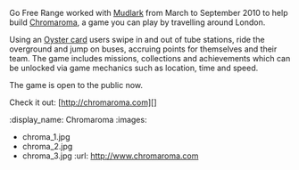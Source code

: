 Go Free Range worked with [Mudlark][] from March to September 2010 to help build [Chromaroma][], a game you can play by travelling around London. 

Using an [Oyster card][] users swipe in and out of tube stations, ride the overground and jump on buses, accruing points for themselves and their team. 
The game includes missions, collections and achievements which can be unlocked via game mechanics such as location, time and speed. 

The game is open to the public now.

Check it out: [http://chromaroma.com][]

[Mudlark]: http://wearemudlark.com
[Chromaroma]: http://www.chromaroma.com
[Oyster card]: http://www.tfl.gov.uk/tickets/14836.aspx
[http://chromaroma.com]: http://www.chromaroma.com

:display_name: Chromaroma
:images:
  - chroma_1.jpg
  - chroma_2.jpg
  - chroma_3.jpg
:url: http://www.chromaroma.com